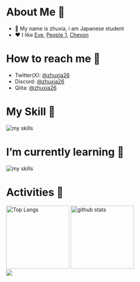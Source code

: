 # About Me 🤔
- 🎐 My name is zhuxia, i am Japanese student
- ❤ I like [Eve](https://www.youtube.com/@ooo0eve0ooo), [People 1](https://www.youtube.com/@PEOPLE1), [Chevon](https://www.youtube.com/@chevon_official)
# How to reach me 🤔
- Twitter(X): [@zhuxia26](https://twitter.com/zhuxia26)
- Discord: [@zhuxia26](https://discordapp.com/users/1135364012905873498)
- Qiita: [@zhuxia26](https://qiita.com/zhuxia26)
# My Skill 🤔
<img alt="my skills" src="https://skillicons.dev/icons?theme=dark&perline=7&i=html,css,js,python,sqlite,firebase,cloudflare" /><br>
# I’m currently learning 🤔
<img alt="my skills" src="https://skillicons.dev/icons?theme=dark&perline=7&i=ts,react,php,dart,flutter" /><br>
# Activities 🤔
<div align="left"> 
  <img alt="Top Langs" height="170px" src="https://github-readme-stats.vercel.app/api?username=zhuxia26&theme=vue-dark&layout=compact" />
  <img alt="github stats" height="170px" src="https://github-readme-stats.vercel.app/api/top-langs/?username=zhuxia26&theme=vue-dark&layout=compact" />
</div>
<div align="left">
  <img src="https://komarev.com/ghpvc/?username=zhuxia26" />
</div>


<!---
zhuxiadev/zhuxiadev is a ✨ special ✨ repository because its `README.md` (this file) appears on your GitHub profile.
You can click the Preview link to take a look at your changes.
--->
